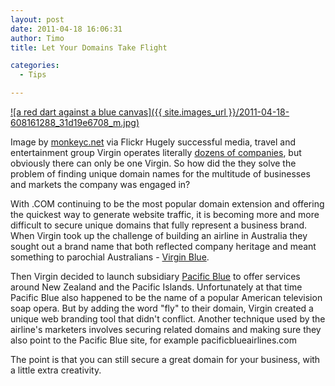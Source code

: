 ```yaml
---
layout: post
date: 2011-04-18 16:06:31
author: Timo
title: Let Your Domains Take Flight

categories:
  - Tips

---
```


[![a red dart against a blue canvas]({{ site.images_url }}/2011-04-18-608161288_31d19e6708_m.jpg)](http://www.flickr.com/photos/73584213@N00/608161288)

Image by [monkeyc.net](http://www.flickr.com/photos/73584213@N00/608161288) via Flickr
Hugely successful media, travel and entertainment group Virgin operates literally [dozens of companies](http://www.virgin.com/company/), but obviously there can only be one Virgin. So how did the they solve the problem of finding unique domain names for the multitude of businesses and markets the company was engaged in?

With .COM continuing to be the most popular domain extension and offering the quickest way to generate website traffic, it is becoming more and more difficult to secure unique domains that fully represent a business brand. When Virgin took up the challenge of building an airline in Australia they sought out a brand name that both reflected company heritage and meant something to parochial Australians - [Virgin Blue](http://www.virginblue.com/). 

Then Virgin decided to launch subsidiary [Pacific Blue](http://flypacificblue.com/) to offer services around New Zealand and the Pacific Islands. Unfortunately at that time Pacific Blue also happened to be the name of a popular American television soap opera. But by adding the word "fly" to their domain, Virgin created a unique web branding tool that didn't conflict. Another technique used by the airline's marketers involves securing related domains and making sure they also point to the Pacific Blue site, for example pacificblueairlines.com

The point is that you can still secure a great domain for your business, with a little extra creativity.
